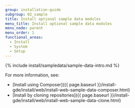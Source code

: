 ```yaml
---
group: installation-guide
subgroup: 02_sample
title: Install optional sample data modules
menu_title: Install optional sample data modules
menu_node: parent
menu_order: 1
functional_areas:
  - Install
  - System
  - Setup
---
```


{% include install/sampledata/sample-data-intro.md %}

For more information, see:

*	[Install using Composer]({{ page.baseurl }}/install-gde/install/web/install-web-sample-data-composer.html)
*	[Install by cloning repositories]({{ page.baseurl }}/install-gde/install/web/install-web-sample-data-clone.html)
